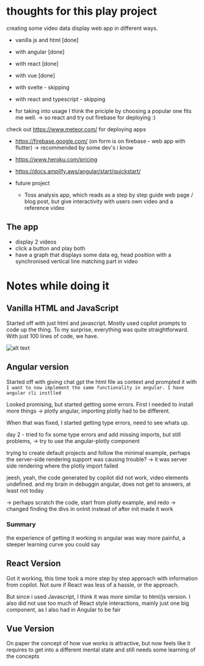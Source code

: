 # thoughts for this play project

creating some video data display web app in different ways.

- vanilla js and html [done]
- with angular [done]
- with react [done]
- with vue [done]
- with svelte - skipping
- with react and typescript - skipping

- for taking into usage I think the priciple by choosing a popular one fits me well.
  -> so react and try out firebase for deploying :)

check out https://www.meteor.com/
for deploying apps

- https://firebase.google.com/ (on form is on firebase - web app with flutter) -> recommended by some dev's i know
- https://www.heroku.com/pricing
- https://docs.amplify.aws/angular/start/quickstart/

- future project
  - Toss analysis app, which reads as a step by step guide web page / blog post, but give interactivity with users own video and a reference video

## The app

- display 2 videos
- click a button and play both
- have a graph that displays some data eg, head position with a synchronised vertical line matching part in video

# Notes while doing it

## Vanilla HTML and JavaScript

Started off with just html and javascript. Mostly used copilot prompts to code up the thing. To my surprise, everything was quite straightforward. With just 100 lines of code, we have.

![alt text](html-js.gif)

## Angular version

Started off with giving chat gpt the html file as context and prompted it with `I want to now implement the same functionality in angular. I have angular cli instlled`

Looked promising, but started getting some errors. First I needed to install more things -> plotly angular, importing plotly had to be different.

When that was fixed, I started getting type errors, need to see whats up.

day 2 - tried to fix some type errors and add missing imports, but still problems,
-> try to use the angular-plotly component

trying to create default projects and follow the minimal example, perhaps the server-side rendering support was causing trouble?
-> it was server side rendering where the plotly import failed

jeesh, yeah, the code generated by copilot did not work, video elements undefined. and my brain in debuggin angular, does not get to answers, at least not today

-> perhaps scratch the code, start from plotly example, and redo
-> changed finding the divs in onInit instead of after init made it work

### Summary

the experience of getting it working in angular was way more painful, a steeper learning curve you could say

## React Version

Got it working, this time took a more step by step approach with information from copilot. Not sure if React was less of a hassle, or the approach.

But since i used Javascript, I think it was more similar to html/js version. I also did not use too much of React style interactions, mainly just one big component, as I also had in Angular to be fair

## Vue Version

On paper the concept of how vue works is attractive, but now feels like it requires to get into a different mental state and still needs some learning of the concepts
